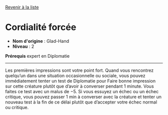 [Revenir à la liste](..)

# Cordialité forcée

 * **Nom d'origine** : Glad-Hand
 * **Niveau** : 2


<p><strong>Prérequis </strong> expert en Diplomatie</p>
<hr>
<p>Les premières impressions sont votre point fort. Quand vous rencontrez quelqu’un dans une situation occasionnelle ou sociale, vous pouvez immédiatement tenter un test de Diplomatie pour Faire bonne impression sur cette créature plutôt que d’avoir à converser pendant 1 minute. Vous faites ce test avec un malus de −5. Si vous essuyez un échec ou un échec critique, vous pouvez passer 1 min à converser avec la créature et tenter un nouveau test à la fin de ce délai plutôt que d’accepter votre échec normal ou critique.</p>